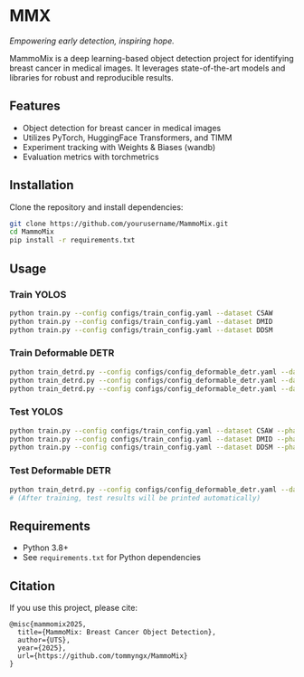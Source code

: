 # MMX

*Empowering early detection, inspiring hope.*

MammoMix is a deep learning-based object detection project for identifying breast cancer in medical images. It leverages state-of-the-art models and libraries for robust and reproducible results.

## Features

- Object detection for breast cancer in medical images
- Utilizes PyTorch, HuggingFace Transformers, and TIMM
- Experiment tracking with Weights & Biases (wandb)
- Evaluation metrics with torchmetrics

## Installation

Clone the repository and install dependencies:

```bash
git clone https://github.com/yourusername/MammoMix.git
cd MammoMix
pip install -r requirements.txt
```

## Usage

### Train YOLOS

```bash
python train.py --config configs/train_config.yaml --dataset CSAW
python train.py --config configs/train_config.yaml --dataset DMID
python train.py --config configs/train_config.yaml --dataset DDSM
```

### Train Deformable DETR

```bash
python train_detrd.py --config configs/config_deformable_detr.yaml --dataset CSAW
python train_detrd.py --config configs/config_deformable_detr.yaml --dataset DMID
python train_detrd.py --config configs/config_deformable_detr.yaml --dataset DDSM
```

### Test YOLOS

```bash
python train.py --config configs/train_config.yaml --dataset CSAW --phase 2 --test
python train.py --config configs/train_config.yaml --dataset DMID --phase 2 --test
python train.py --config configs/train_config.yaml --dataset DDSM --phase 2 --test
```

### Test Deformable DETR

```bash
python train_detrd.py --config configs/config_deformable_detr.yaml --dataset CSAW
# (After training, test results will be printed automatically)
```

## Requirements

- Python 3.8+
- See `requirements.txt` for Python dependencies

## Citation

If you use this project, please cite:

```
@misc{mammomix2025,
  title={MammoMix: Breast Cancer Object Detection},
  author={UTS},
  year={2025},
  url={https://github.com/tommyngx/MammoMix}
}
```
